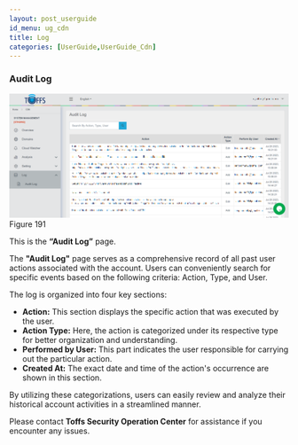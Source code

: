 ```yaml
---
layout: post_userguide
id_menu: ug_cdn
title: Log
categories: [UserGuide,UserGuide_Cdn]
---
```


### Audit Log

![800](/public/assets/images/userguide/cdn/191.png)
Figure 191

This is the **“Audit Log”** page. 

The **"Audit Log"** page serves as a comprehensive record of all past user actions associated with the account. Users can conveniently search for specific events based on the following criteria: Action, Type, and User.

The log is organized into four key sections:

- **Action:** This section displays the specific action that was executed by the user.
- **Action Type:** Here, the action is categorized under its respective type for better organization and understanding.
- **Performed by User:** This part indicates the user responsible for carrying out the particular action.
- **Created At:** The exact date and time of the action's occurrence are shown in this section.


By utilizing these categorizations, users can easily review and analyze their historical account activities in a streamlined manner.


Please contact **Toffs Security Operation Center** for assistance if you encounter any issues.